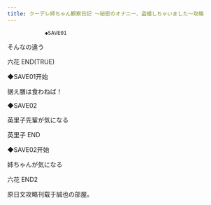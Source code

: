 ```yaml
---
title: クーデレ姉ちゃん観察日記 ～秘密のオナニー、盗撮しちゃいました～攻略
---
```


                ◆SAVE01

そんなの違う



六花 END(TRUE)



◆SAVE01开始

据え膳は食わねば！

◆SAVE02

英里子先輩が気になる



英里子 END



◆SAVE02开始

姉ちゃんが気になる



六花 END2



原日文攻略刊载于誠也の部屋。


              
